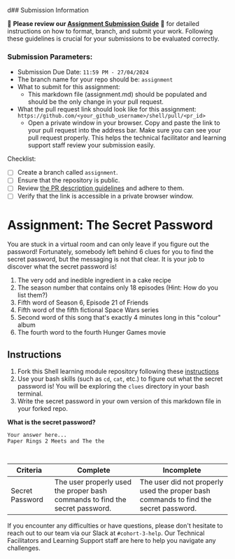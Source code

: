 d## Submission Information

🚨 **Please review our [Assignment Submission Guide](https://github.com/UofT-DSI/onboarding/blob/main/onboarding_documents/submissions.md)** 🚨 for detailed instructions on how to format, branch, and submit your work. Following these guidelines is crucial for your submissions to be evaluated correctly.

### Submission Parameters:
* Submission Due Date: `11:59 PM - 27/04/2024`
* The branch name for your repo should be: `assignment`
* What to submit for this assignment:
    * This markdown file (assignment.md) should be populated and should be the only change in your pull request.
* What the pull request link should look like for this assignment: `https://github.com/<your_github_username>/shell/pull/<pr_id>`
    * Open a private window in your browser. Copy and paste the link to your pull request into the address bar. Make sure you can see your pull request properly. This helps the technical facilitator and learning support staff review your submission easily.

Checklist:
- [ ] Create a branch called `assignment`.
- [ ] Ensure that the repository is public.
- [ ] Review [the PR description guidelines](https://github.com/UofT-DSI/onboarding/blob/main/onboarding_documents/submissions.md#guidelines-for-pull-request-descriptions) and adhere to them.
- [ ] Verify that the link is accessible in a private browser window.

# Assignment: The Secret Password

You are stuck in a virtual room and can only leave if you figure out the password! Fortunately, somebody left behind 6 clues for you to find the secret password, but the messaging is not that clear. It is your job to discover what the secret password is!

1. The very odd and inedible ingredient in a cake recipe
2. The season number that contains only 18 episodes (Hint: How do you list them?)
3. Fifth word of Season 6, Episode 21 of Friends
4. Fifth word of the fifth fictional Space Wars series
5. Second word of this song that's exactly 4 minutes long in this "colour" album
6. The fourth word to the fourth Hunger Games movie

## Instructions
1. Fork this Shell learning module repository following these [instructions](https://github.com/UofT-DSI/onboarding/blob/main/onboarding_documents/submissions.md#setting-up)
2. Use your bash skills (such as `cd`, `cat`, etc.) to figure out what the secret password is! You will be exploring the `clues` directory in your bash terminal.
3. Write the secret password in your own version of this markdown file in your forked repo.

**What is the secret password?**
```
Your answer here...
Paper Rings 2 Meets and The the 



```

|Criteria|Complete|Incomplete|
|---|---|---|
|Secret Password|The user properly used the proper bash commands to find the secret password.|The user did not properly used the proper bash commands to find the secret password.|



If you encounter any difficulties or have questions, please don't hesitate to reach out to our team via our Slack at `#cohort-3-help`. Our Technical Facilitators and Learning Support staff are here to help you navigate any challenges.
